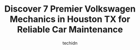 ---
layout: ampstory
image: https://images.unsplash.com/photo-1596639410348-8470f7fa9f84?ixlib=rb-4.0.3&ixid=MnwxMjA3fDB8MHxwaG90by1wYWdlfHx8fGVufDB8fHx8&auto=format&fit=crop&w=640&h=853&q=80
author: techidn
featured: false
description: Discover the 7 best Volkswagen Mechanic in Houston TX, USA and ensure your vehicle receives the highest quality of care. These trusted professionals are known for their skill, knowledge, and
title: Discover 7 Premier Volkswagen Mechanics in Houston TX for Reliable Car Maintenance
cover:
   title: Discover 7 Premier Volkswagen Mechanics in Houston TX for Reliable Car Maintenance
   subtitle: Rickpate
   background: https://images.unsplash.com/photo-1596639410348-8470f7fa9f84?ixlib=rb-4.0.3&ixid=MnwxMjA3fDB8MHxwaG90by1wYWdlfHx8fGVufDB8fHx8&auto=format&fit=crop&w=640&h=853&q=80

pages: 
 - layout: thirds
   top: <h1>#1 European Service Center for Audi, BMW, Land Rover, Jaguar, Mercedes, Mini, Porsche & Volkswagen Repair</h1>
   bottom: "<p>I called European Service center after seeing all the positive reviews here on google, and Am I glad I did. I needed to have some serious work on my suspension and my tra</p>"
   background: https://www.knot35.com/toplist/wp-content/uploads/2023/06/best-volkswagen-mechanic-1-in-houston-tx-1685831863.png
   backgroundblur: true
 - layout: thirds
   top: <h1>#2 Momentum Volkswagen Service Center</h1>
   bottom: "<p>2405 Richmond Ave., Houston, TX 77098, United States</p>"
   background: https://www.knot35.com/toplist/wp-content/uploads/2023/06/best-volkswagen-mechanic-2-in-houston-tx-1685831864.jpeg
   cta:
      link: https://www.knot35.com/toplist/discover-7-premier-volkswagen-mechanics-in-houston-tx-for-reliable-car-maintenance/
      text: Discover 7 Premier Volkswagen Mechanics in Houston TX for Reliable Car Maintenance
 - layout: thirds
   top: <h1>#3 Todays European Cars - German Car Repair</h1>
   bottom: "<p>6261 Richmond Ave. Ste E, Houston, TX 77057, United States</p>"
   background: https://www.knot35.com/toplist/wp-content/uploads/2023/06/best-volkswagen-mechanic-3-in-houston-tx-1685831864.jpeg
   cta:
      link: https://www.knot35.com/toplist/discover-7-premier-volkswagen-mechanics-in-houston-tx-for-reliable-car-maintenance/
      text: Discover 7 Premier Volkswagen Mechanics in Houston TX for Reliable Car Maintenance
 - layout: thirds
   top: <h1>#4 Texas German Autohaus</h1>
   bottom: "<p>3417 Edloe St, Houston, TX 77027, United States</p>"
   background: https://images.unsplash.com/photo-1552083974-186346191183?ixlib=rb-4.0.3&ixid=MnwxMjA3fDB8MHxwaG90by1wYWdlfHx8fGVufDB8fHx8&auto=format&fit=crop&w=640&h=853&q=80
   cta:
      link: https://www.knot35.com/toplist/discover-7-premier-volkswagen-mechanics-in-houston-tx-for-reliable-car-maintenance/
      text: Discover 7 Premier Volkswagen Mechanics in Houston TX for Reliable Car Maintenance
 - layout: thirds
   top: <h1>#5 European Cars Limited</h1>
   bottom: "<p>4601 Feagan St Ste A A, Houston, TX 77007, United States</p>"
   background: https://images.unsplash.com/photo-1522441815192-d9f04eb0615c?ixlib=rb-4.0.3&ixid=MnwxMjA3fDB8MHxwaG90by1wYWdlfHx8fGVufDB8fHx8&auto=format&fit=crop&w=640&h=853&q=80
   cta:
      link: https://www.knot35.com/toplist/discover-7-premier-volkswagen-mechanics-in-houston-tx-for-reliable-car-maintenance/
      text: Discover 7 Premier Volkswagen Mechanics in Houston TX for Reliable Car Maintenance
 - layout: thirds
   top: <h1>#6 1st Stop AutoHaus</h1>
   bottom: "<p>6830 N Eldridge Pkwy #305, Houston, TX 77041, United States</p>"
   background: https://images.unsplash.com/photo-1615749413727-825b59a857b5?ixlib=rb-4.0.3&ixid=MnwxMjA3fDB8MHxwaG90by1wYWdlfHx8fGVufDB8fHx8&auto=format&fit=crop&w=640&h=853&q=80
   cta:
      link: https://www.knot35.com/toplist/discover-7-premier-volkswagen-mechanics-in-houston-tx-for-reliable-car-maintenance/
      text: Discover 7 Premier Volkswagen Mechanics in Houston TX for Reliable Car Maintenance
 - layout: thirds
   top: <h1>#7 Edessa Auto Repair PERFO CHIP</h1>
   bottom: "<p>10000 Wilcrest Dr, Houston, TX 77099, United States</p>"
   background: https://images.unsplash.com/photo-1609083590460-7b8cc0ca65f8?ixlib=rb-4.0.3&ixid=MnwxMjA3fDB8MHxwaG90by1wYWdlfHx8fGVufDB8fHx8&auto=format&fit=crop&w=640&h=853&q=80
   cta:
      link: https://www.knot35.com/toplist/discover-7-premier-volkswagen-mechanics-in-houston-tx-for-reliable-car-maintenance/
      text: Discover 7 Premier Volkswagen Mechanics in Houston TX for Reliable Car Maintenance
 - layout: thirds
   middle: Continue reading...
   background: https://images.unsplash.com/photo-1462556791646-c201b8241a94?ixlib=rb-4.0.3&ixid=MnwxMjA3fDB8MHxwaG90by1wYWdlfHx8fGVufDB8fHx8&auto=format&fit=crop&w=640&h=853&q=80
   cta:
      link: https://www.knot35.com/toplist/discover-7-premier-volkswagen-mechanics-in-houston-tx-for-reliable-car-maintenance/
      text: Discover 7 Premier Volkswagen Mechanics in Houston TX for Reliable Car Maintenance
      
---